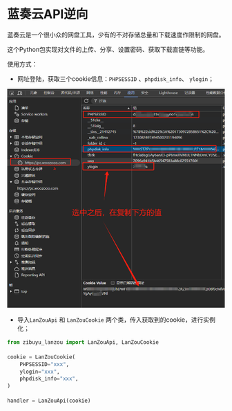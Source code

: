 # 蓝奏云API逆向

蓝奏云是一个很小众的网盘工具，少有的不对存储总量和下载速度作限制的网盘。

这个Python包实现对文件的上传、分享、设置密码、获取下载直链等功能。

使用方式：

- 网址登陆，获取三个cookie信息：`PHPSESSID` 、`phpdisk_info`、 `ylogin`；

![image-20241107183724280](assets/Readme/image-20241107183724280.png)

- 导入`LanZouApi` 和 `LanZouCookie` 两个类，传入获取到的cookie，进行实例化；

```python
from zibuyu_lanzou import LanZouApi, LanZouCookie

cookie = LanZouCookie(
	PHPSESSID="xxx",
	ylogin="xxx",
	phpdisk_info="xxx",
)

handler = LanZouApi(cookie)
```















